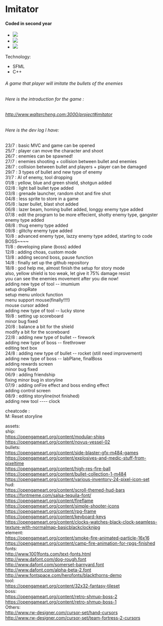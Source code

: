 # Imitator

#### Coded in second year

- ![](https://github.com/Walter0697/PersonalWebsite/blob/master/src/sprite/screenshot/it001.gif)
- ![](https://github.com/Walter0697/PersonalWebsite/blob/master/src/sprite/screenshot/it003.gif)
- ![](https://github.com/Walter0697/PersonalWebsite/blob/master/src/sprite/screenshot/it002.png)

Technology:
- SFML
- C++

###### A game that player will imitate the bullets of the enemies
###### Here is the introduction for the game :
###### http://www.waltercheng.com:3000/project#imitator

###### Here is the dev log I have:


23/7 : basic MVC and game can be opened <br/>
25/7 : player can move the character and shoot <br/>
26/7 : enemies can be spawned! <br/>
27/7 : enemies shooting + collision between bullet and enemies <br/>
28/7 : collision between bullet and players + player can be damaged <br/>
29/7 : 3 types of bullet and new type of enemy <br/>
31/7 : AI of enemy, tool dropping <br/>
01/8 : yellow, blue and green shield, shotgun added <br/>
02/8 : light ball bullet type added <br/>
03/8 : grenade launcher, random shot and fire shot <br/>
04/8 : less sprite to store in a game <br/>
05/8 : lazer bullet, blast shot added <br/>
06/8 : lazer beam, homing bullet added, longgy enemy type added  <br/>
07/8 : edit the program to be more effecient, shotty enemy type, gangster enemy type added <br/>
08/8 : thug enemy type added <br/>
09/8 : glitchy enemy type added <br/>
10/8 : advanced enemy type, lazzy enemy type added, starting to code BOSS~~~~ <br/>
11/8 : developing plane (boss) added <br/>
12/8 : adding choas, custom mode <br/>
13/8 : adding second boss, pause function <br/>
14/8 : finally set up the github repository <br/>
18/8 : god help me, almost finish the setup for story mode  <br/>
       also, yellow shield is too weak, let give it 75% damage resist <br/>
	   you can see the enemies movement after you die now! <br/>
	   adding new type of tool -- imumium <br/>
	   setup dropRate <br/>
	   setup menu unlock function <br/>
	   menu support mouse(finally!!!!) <br/>
	   mouse cursor added <br/>
	   adding new type of tool -- lucky stone <br/>
19/8 : setting up scoreboard <br/>
       minor bug fixed <br/>
20/8 : balance a bit for the shield <br/>
       modify a bit for the scoreboard <br/>
22/8 : adding new type of bullet -- firework <br/>
	   adding new type of boss -- firethrower <br/>
	   editing text box <br/>
24/8 : adding new type of bullet -- rocket (still need improvement) <br/>
	   adding new type of boss -- labPlane, finalBoss <br/>
	   adding rewards screen <br/>
	   minor bug fixed <br/>
06/9 : adding friendship <br/>
       fixing minor bug in storyline <br/>
07/9 : adding onFire effect and boss ending effect <br/>
       adding control screen <br/>
08/9 : editing storyline(not finished) <br/>
       adding new tool   ----   clock <br/>
	   
	   
cheatcode : <br/>
M: Reset storyline <br/>


assets: <br/>
	ship: <br/>
		https://opengameart.org/content/modular-ships <br/>
		https://opengameart.org/content/novus-vessel-02 <br/>
	bullets: <br/>
		https://opengameart.org/content/side-blaster-gfx-m484-games <br/>
		https://opengameart.org/content/explosives-and-medic-stuff-from-pixeltime <br/>
		https://opengameart.org/content/high-res-fire-ball <br/>
		https://opengameart.org/content/bullet-collection-1-m484 <br/>
		https://opengameart.org/content/various-inventory-24-pixel-icon-set <br/>
	hud: <br/>
		https://opengameart.org/content/scroll-themed-hud-bars <br/>
		https://fontmeme.com/salsa-tequila-font/ <br/>
		https://opengameart.org/content/fireflame <br/>
		https://opengameart.org/content/simple-shooter-icons <br/>
		https://opengameart.org/content/rpg-frame <br/>
		https://opengameart.org/content/keyboard-keys <br/>
		https://opengameart.org/content/clocks-watches-black-clock-seamless-texture-with-normalmap-basicblackclocknjpg <br/>
	element: <br/>
		https://opengameart.org/content/smoke-fire-animated-particle-16x16 <br/>
		https://opengameart.org/content/camp-fire-animation-for-rpgs-finished <br/>
	fonts: <br/>
		http://www.1001fonts.com/text-fonts.html <br/>
		http://www.dafont.com/dog-rough.font <br/>
		http://www.dafont.com/somerset-barnyard.font <br/>
		http://www.dafont.com/alpha-beta-2.font <br/>
		http://www.fontspace.com/herofonts/blackthorns-demo <br/>
	tool: <br/>
		https://opengameart.org/content/32x32-fantasy-tileset <br/>
	boss: <br/>
		https://opengameart.org/content/retro-shmup-boss-2 <br/>
		https://opengameart.org/content/retro-shmup-boss-1 <br/>
	Others: <br/>
		http://www.rw-designer.com/cursor-set/hand-cursors <br/>
		http://www.rw-designer.com/cursor-set/team-fortress-2-cursors <br/>
